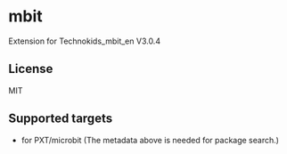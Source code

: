 # mbit

Extension for Technokids_mbit_en V3.0.4

## License

MIT

## Supported targets

* for PXT/microbit
(The metadata above is needed for package search.)
